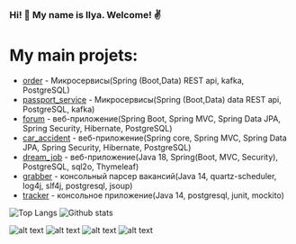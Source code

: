 ### Hi! 👋 My name is Ilya. Welcome! ✌️

# My main projets:

* [order](https://github.com/ferveks3509/job4j_order) - Микросервисы(Spring (Boot,Data) REST api, kafka, PostgreSQL)
* [passport_service](https://github.com/ferveks3509/passport) -  Микросервисы(Spring (Boot,Data) data REST api, PostgreSQL, kafka)
* [forum](https://github.com/ferveks3509/job4j_forum) - веб-приложение(Spring Boot, Spring MVC, Spring Data JPA, Spring Security, Hibernate, PostgreSQL)
* [car_accident](https://github.com/ferveks3509/car_accidents_new) - веб-приложение(Spring core, Spring MVC, Spring Data JPA, Spring Security, Hibernate, PostgreSQL)
* [dream_job](https://github.com/ferveks3509/dreamjob) - веб-приложение(Java 18, Spring(Boot, MVC, Security), PostgreSQL, sql2o, Thymeleaf)
* [grabber](https://github.com/ferveks3509/job4j_grabber) - консольный парсер вакансий(Java 14, quartz-scheduler, log4j, slf4j, postgresql, jsoup)
* [tracker](https://github.com/ferveks3509/job4j_tracker) - консольное приложение(Java 14, postgresql, junit, mockito)

![Top Langs](https://github-readme-stats.vercel.app/api/top-langs/?username=ferveks3509&layout=compact)
![Github stats](https://github-readme-stats.vercel.app/api?username=ferveks3509&hide=stars,prs,issues,contribs)

![alt text](https://img.shields.io/badge/java-%3E%3D8-orange)
![alt text](https://img.shields.io/badge/maven-3-orange)
![alt text](https://img.shields.io/badge/PostgresSQL-%3E%3D9-orange)
![alt text](https://img.shields.io/badge/Junit-5-orange)
